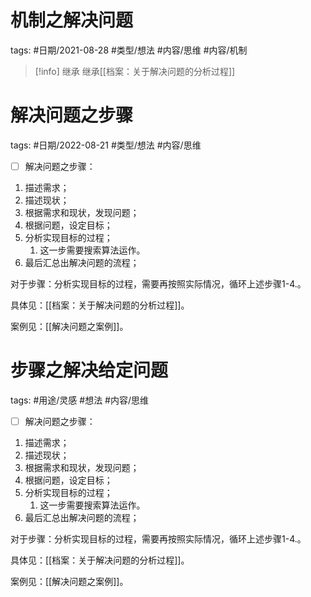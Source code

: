 
# 机制之解决问题


tags: #日期/2021-08-28 #类型/想法 #内容/思维 #内容/机制 


> [!info] 继承
> 继承[[档案：关于解决问题的分析过程]]







# 解决问题之步骤



tags: #日期/2022-08-21 #类型/想法 #内容/思维 

- [ ] 解决问题之步骤：
1. 描述需求；
2. 描述现状；
3. 根据需求和现状，发现问题；
4. 根据问题，设定目标；
5. 分析实现目标的过程；
	1. 这一步需要搜索算法运作。
6. 最后汇总出解决问题的流程；

对于步骤：分析实现目标的过程，需要再按照实际情况，循环上述步骤1-4.。



具体见：[[档案：关于解决问题的分析过程]]。

案例见：[[解决问题之案例]]。


# 步骤之解决给定问题

tags: #用途/灵感 #想法 #内容/思维  



- [ ] 解决问题之步骤：
1. 描述需求；
2. 描述现状；
3. 根据需求和现状，发现问题；
4. 根据问题，设定目标；
5. 分析实现目标的过程；
	1. 这一步需要搜索算法运作。
6. 最后汇总出解决问题的流程；

对于步骤：分析实现目标的过程，需要再按照实际情况，循环上述步骤1-4.。




具体见：[[档案：关于解决问题的分析过程]]。

案例见：[[解决问题之案例]]。


